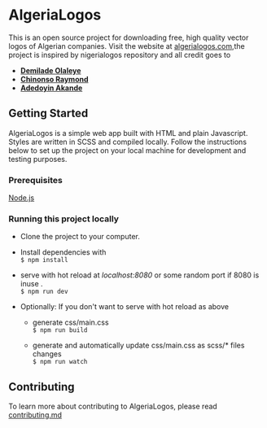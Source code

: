 # AlgeriaLogos

This is an open source project for downloading free, high quality vector logos of Algerian companies. Visit the website at [algerialogos.com](https://algerialogos.com),the project is 
inspired by nigerialogos repository and all credit goes to

* [**Demilade Olaleye**](https://github.com/Demilad)
* [**Chinonso Raymond**](https://twitter.com/ChinonsoRay) 
* [**Adedoyin Akande**](https://github.com/aeadedoyin)

## Getting Started

AlgeriaLogos is a simple web app built with HTML and plain Javascript. Styles are written in SCSS and compiled locally. Follow the instructions below to set up the project on your local machine for development and testing purposes. 

### Prerequisites
[Node.js](https://nodejs.org/)

### Running this project locally
- Clone the project to your computer.  
- Install dependencies with  
`$ npm install`  

- serve with hot reload at _localhost:8080_ or some random port if 8080 is inuse .  
`$ npm run dev`  

- Optionally: If you don't want to serve with hot reload as above  
    - generate css/main.css  
    `$ npm run build`  
  
    - generate and automatically update css/main.css as scss/* files changes  
    `$ npm run watch`

## Contributing

To learn more about contributing to AlgeriaLogos, please read [contributing.md](https://github.com/PaystackHQ/nigerialogos/blob/master/contributing.md)


